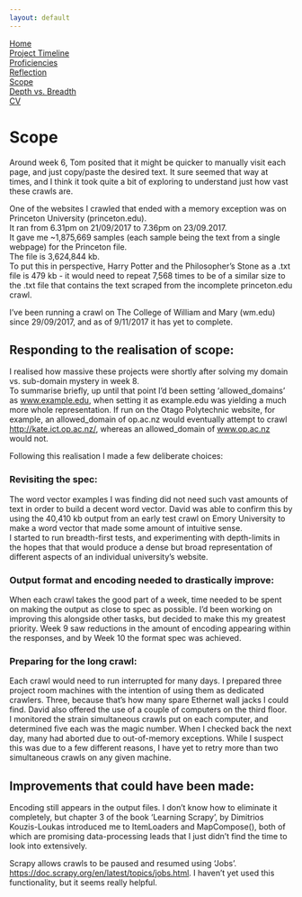 ```yaml
---
layout: default
---
```

[Home](https://stephgarland.github.io/NLP-Portfolio)<br>
[Project Timeline](https://stephgarland.github.io/NLP-Portfolio/timeline)<br>
[Proficiencies](https://stephgarland.github.io/NLP-Portfolio/proficiencies)<br>
[Reflection](https://stephgarland.github.io/NLP-Portfolio/reflection)<br>
[Scope](https://stephgarland.github.io/NLP-Portfolio/scope)<br>
[Depth vs. Breadth](https://stephgarland.github.io/NLP-Portfolio/depthVsBreadth)<br>
[CV](https://stephgarland.github.io/NLP-Portfolio/CV.pdf)

# [](#header-1)Scope
Around week 6, Tom posited that it might be quicker to manually visit each page, and just copy/paste the desired text. 
It sure seemed that way at times, and I think it took quite a bit of exploring to understand just how vast these crawls are. 

One of the websites I crawled that ended with a memory exception was on Princeton University (princeton.edu).<br>
It ran from 6.31pm on 21/09/2017 to 7.36pm on 23/09.2017.<br>
It gave me ~1,875,669 samples (each sample being the text from a single webpage) for the Princeton file. <br>
The file is 3,624,844 kb. <br>
To put this in perspective, Harry Potter and the Philosopher’s Stone as a .txt file is 479 kb - it would need to repeat 7,568 times to be of a similar size to the .txt file that contains the text scraped from the incomplete princeton.edu crawl. 

I’ve been running a crawl on The College of William and Mary (wm.edu) since 29/09/2017, and as of 9/11/2017 it has yet to complete. 

## [](#header-2)Responding to the realisation of scope:
I realised how massive these projects were shortly after solving my domain vs. sub-domain mystery in week 8.<br> 
To summarise briefly, up until that point I’d been setting ‘allowed_domains’ as www.example.edu, when setting it as example.edu was yielding a much more whole representation. If run on the Otago Polytechnic website, for example, an allowed_domain of op.ac.nz would eventually attempt to crawl http://kate.ict.op.ac.nz/, whereas an allowed_domain of www.op.ac.nz would not.

Following this realisation I made a few deliberate choices:

### [](#header-3)Revisiting the spec:
The word vector examples I was finding did not need such vast amounts of text in order to build a decent word vector. David was able to confirm this by using the 40,410 kb output from an early test crawl on Emory University to make a word vector that made some amount of intuitive sense. <br>
I started to run breadth-first tests, and experimenting with depth-limits in the hopes that that would produce a dense but broad representation of different aspects of an individual university’s website. 

### [](#header-3)Output format and encoding needed to drastically improve:
When each crawl takes the good part of a week, time needed to be spent on making the output as close to spec as possible. I’d been working on improving this alongside other tasks, but decided to make this my greatest priority. Week 9 saw reductions in the amount of encoding appearing within the responses, and by Week 10 the format spec was achieved. 

### [](#header-3)Preparing for the long crawl:
Each crawl would need to run interrupted for many days. I prepared three project room machines with the intention of using them as dedicated crawlers. Three, because that’s how many spare Ethernet wall jacks I could find. David also offered the use of a couple of computers on the third floor. <br>
I monitored the strain simultaneous crawls put on each computer, and determined five each was the magic number. When I checked back the next day, many had aborted due to out-of-memory exceptions. While I suspect this was due to a few different reasons, I have yet to retry more than two simultaneous crawls on any given machine. 


## [](#header-2)Improvements that could have been made:

Encoding still appears in the output files. I don’t know how to eliminate it completely, but chapter 3 of the book ‘Learning Scrapy’, by Dimitrios Kouzis-Loukas introduced me to ItemLoaders and MapCompose(), both of which are promising data-processing leads that I just didn’t find the time to look into extensively.

Scrapy allows crawls to be paused and resumed using ‘Jobs’. https://doc.scrapy.org/en/latest/topics/jobs.html. I haven’t yet used this functionality, but it seems really helpful.
